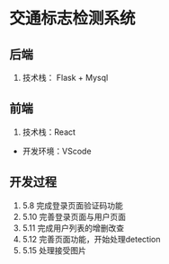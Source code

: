 # 交通标志检测系统

## 后端

1. 技术栈： Flask + Mysql

## 前端

1. 技术栈：React

- 开发环境：VScode

## 开发过程

1. 5.8 完成登录页面验证码功能
2. 5.10 完善登录页面与用户页面
3. 5.11 完成用户列表的增删改查
4. 5.12 完善页面功能，开始处理detection
5. 5.15 处理接受图片
